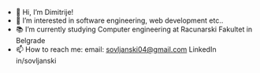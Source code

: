 - 👋 Hi, I’m Dimitrije!
- 👀 I’m interested in software engineering, web development etc..
- 📚 I’m currently studying Computer engineering at Racunarski Fakultet in Belgrade
- 📫 How to reach me:
    email: sovljanski04@gmail.com
    LinkedIn in/sovljanski

<!---
sovljanski04/sovljanski04 is a ✨ special ✨ repository because its `README.md` (this file) appears on your GitHub profile.
You can click the Preview link to take a look at your changes.
--->
